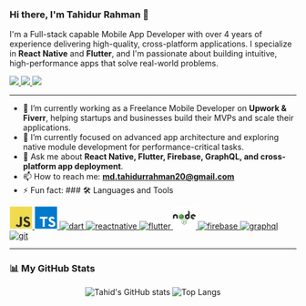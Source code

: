 ### Hi there, I'm Tahidur Rahman 👋

I'm a Full-stack capable Mobile App Developer with over 4 years of experience delivering high-quality, cross-platform applications. I specialize in **React Native** and **Flutter**, and I'm passionate about building intuitive, high-performance apps that solve real-world problems.

<p align="left">
  <a href="https://www.appskoniphor.com/" target="_blank">
    <img src="https://img.shields.io/static/v1?label=|&message=Portfolio&color=23555f&style=plastic&logo=google-chrome&logo-color=white"/>
  </a>
  <a href="https://linkedin.com/in/tahidur-rahman" target="_blank">
    <img src="https://img.shields.io/static/v1?label=|&message=LinkedIn&color=0A66C2&style=plastic&logo=linkedin&logo-color=white"/>
  </a>
  <a href="mailto:md.tahidurrahman20@gmail.com">
    <img src="https://img.shields.io/static/v1?label=|&message=Email%20Me&color=c71610&style=plastic&logo=gmail&logo-color=white"/>
  </a>
</p>

---

- 🔭 I’m currently working as a Freelance Mobile Developer on **Upwork & Fiverr**, helping startups and businesses build their MVPs and scale their applications.
- 🌱 I’m currently focused on advanced app architecture and exploring native module development for performance-critical tasks.
- 💬 Ask me about **React Native, Flutter, Firebase, GraphQL, and cross-platform app deployment**.
- 📫 How to reach me: **md.tahidurrahman20@gmail.com**
- ⚡ Fun fact: ### 🛠️ Languages and Tools

<p align="left">
  <a href="https://developer.mozilla.org/en-US/docs/Web/JavaScript" target="_blank" rel="noreferrer">
    <img src="https://raw.githubusercontent.com/devicons/devicon/master/icons/javascript/javascript-original.svg" alt="javascript" width="40" height="40"/>
  </a>
  <a href="https://www.typescriptlang.org/" target="_blank" rel="noreferrer">
    <img src="https://raw.githubusercontent.com/devicons/devicon/master/icons/typescript/typescript-original.svg" alt="typescript" width="40" height="40"/>
  </a>
  <a href="https://dart.dev" target="_blank" rel="noreferrer">
    <img src="https://www.vectorlogo.zone/logos/dartlang/dartlang-icon.svg" alt="dart" width="40" height="40"/>
  </a>
  <a href="https://reactnative.dev/" target="_blank" rel="noreferrer">
    <img src="https://reactnative.dev/img/header_logo.svg" alt="reactnative" width="40" height="40"/>
  </a>
  <a href="https://flutter.dev" target="_blank" rel="noreferrer">
    <img src="https://www.vectorlogo.zone/logos/flutterio/flutterio-icon.svg" alt="flutter" width="40" height="40"/>
  </a>
  <a href="https://nodejs.org" target="_blank" rel="noreferrer">
    <img src="https://raw.githubusercontent.com/devicons/devicon/master/icons/nodejs/nodejs-original-wordmark.svg" alt="nodejs" width="40" height="40"/>
  </a>
  <a href="https://firebase.google.com/" target="_blank" rel="noreferrer">
    <img src="https://www.vectorlogo.zone/logos/firebase/firebase-icon.svg" alt="firebase" width="40" height="40"/>
  </a>
    <a href="https://graphql.org" target="_blank" rel="noreferrer">
    <img src="https://www.vectorlogo.zone/logos/graphql/graphql-icon.svg" alt="graphql" width="40" height="40"/>
  </a>
  <a href="https://git-scm.com/" target="_blank" rel="noreferrer">
    <img src="https://www.vectorlogo.zone/logos/git-scm/git-scm-icon.svg" alt="git" width="40" height="40"/>
  </a>
</p>

---

### 📊 My GitHub Stats

<p align="center">
  <img src="https://github-readme-stats.vercel.app/api?username=Tahidur-Rahman&show_icons=true&theme=radical&rank_icon=github" alt="Tahid's GitHub stats" />
  <img src="https://github-readme-stats.vercel.app/api/top-langs/?username=Tahidur-Rahman&layout=compact&theme=radical" alt="Top Langs" />
</p>

